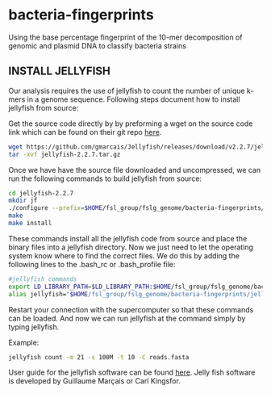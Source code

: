 # bacteria-fingerprints
Using the base percentage fingerprint of the 10-mer decomposition of genomic and plasmid DNA to classify bacteria strains


## INSTALL JELLYFISH
Our analysis requires the use of jellyfish to count the number of unique
k-mers in a genome sequence. Following steps document how to install jellyfish from
source:

Get the source code directly by by preforming a wget on the source code link
which can be found on their git repo <a href="https://github.com/gmarcais/Jellyfish">  here</a>.

```bash
wget https://github.com/gmarcais/Jellyfish/releases/download/v2.2.7/jellyfish-2.2.7.tar.gz
tar -xvf jellyfish-2.2.7.tar.gz
```

Once we have have the source file downloaded and uncompressed, we can run the
following commands to build jellyfish from source:

```bash
cd jellyfish-2.2.7
mkdir jf
./configure --prefix=$HOME/fsl_group/fslg_genome/bacteria-fingerprints/jellyfish-2.2.7/jf
make
make install
```

These commands install all the jellyfish code from source and place the binary
files into a jellyfish directory. Now we just need to let the operating system
know where to find the correct files. We do this by adding the following lines
to the .bash_rc or .bash_profile file:

```bash
#jellyfish commands
export LD_LIBRARY_PATH=$LD_LIBRARY_PATH:$HOME/fsl_group/fslg_genome/bacteria-fingerprints/jellyfish-2.2.7/jf/lib
alias jellyfish="$HOME/fsl_group/fslg_genome/bacteria-fingerprints/jellyfish-2.2.7/jf/bin/jellyfish"
```

Restart your connection with the supercomputer so that these commands can be
loaded. And now we can run jellyfish at the command simply by typing jellyfish.

Example:
```bash
jellyfish count -m 21 -s 100M -t 10 -C reads.fasta
```

User guide for the jellyfish software can be found <a href="http://www.genome.umd.edu/docs/JellyfishUserGuide.pdf"> here</a>.
Jelly fish software is developed by Guillaume Marçais or Carl Kingsfor.



